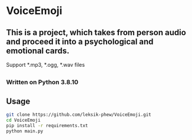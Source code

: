 # VoiceEmoji
## This is a project, which takes from person audio and proceed it into a psychological and emotional cards. <br/>
Support *.mp3, *.ogg, *.wav files
## 
### Written on Python 3.8.10

## Usage
```bash
git clone https://github.com/leksik-phew/VoiceEmoji.git
cd VoiceEmoji
pip install -r requirements.txt
python main.py
```
